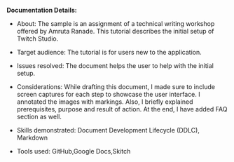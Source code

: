 **Documentation Details:**

* About: The sample is an assignment of a technical writing workshop offered by Amruta Ranade. This tutorial describes the initial setup of Twitch Studio.

* Target audience: The tutorial is for users new to the application.

* Issues resolved: The document helps the user to help with the initial setup.

* Considerations: While drafting this document, I made sure to include screen captures for each step to showcase the user interface. I annotated the images with    markings. Also, I briefly explained prerequisites, purpose and result of action. At the end, I have added FAQ section as well.

* Skills demonstrated: Document Development Lifecycle (DDLC), Markdown

* Tools used: GitHub,Google Docs,Skitch

